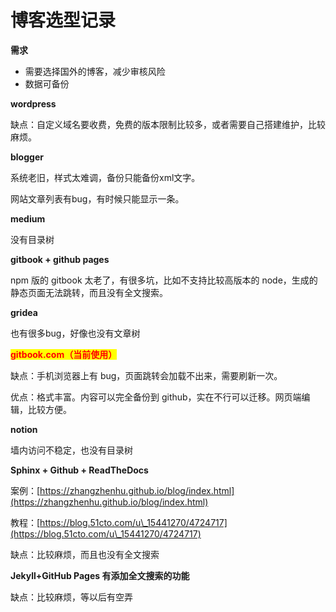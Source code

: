 # 博客选型记录

**需求**

* 需要选择国外的博客，减少审核风险
* 数据可备份



**wordpress**

缺点：自定义域名要收费，免费的版本限制比较多，或者需要自己搭建维护，比较麻烦。



**blogger**

系统老旧，样式太难调，备份只能备份xml文字。

网站文章列表有bug，有时候只能显示一条。



**medium**

没有目录树



**gitbook + github pages**

npm 版的 gitbook 太老了，有很多坑，比如不支持比较高版本的 node，生成的静态页面无法跳转，而且没有全文搜索。



**gridea**

也有很多bug，好像也没有文章树



<mark style="color:red;">**gitbook.com（当前使用）**</mark>

缺点：手机浏览器上有 bug，页面跳转会加载不出来，需要刷新一次。

优点：格式丰富。内容可以完全备份到 github，实在不行可以迁移。网页端编辑，比较方便。



**notion**

墙内访问不稳定，也没有目录树



**Sphinx + Github + ReadTheDocs**

案例：[https://zhangzhenhu.github.io/blog/index.html](https://zhangzhenhu.github.io/blog/index.html)

教程：[https://blog.51cto.com/u\_15441270/4724717](https://blog.51cto.com/u\_15441270/4724717)

缺点：比较麻烦，而且也没有全文搜索



**Jekyll+GitHub Pages 有添加全文搜索的功能**

缺点：比较麻烦，等以后有空弄
